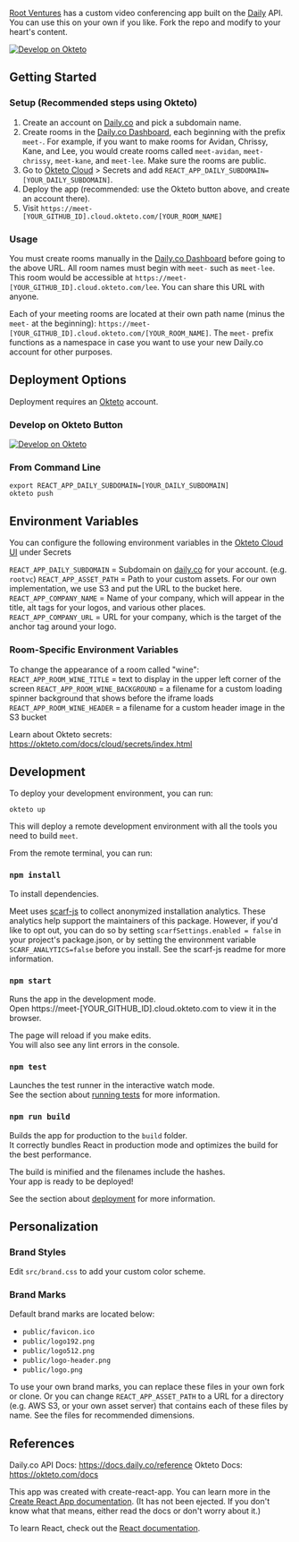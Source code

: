 [Root Ventures](root.vc) has a custom video conferencing app built on the [Daily](daily.co) API. You can use this on your own if you like. Fork the repo and modify to your heart's content.

[![Develop on Okteto](https://okteto.com/develop-okteto.svg)](https://cloud.okteto.com/deploy)

## Getting Started

### Setup (Recommended steps using Okteto)
1. Create an account on [Daily.co](https://daily.co) and pick a subdomain name.
1. Create rooms in the [Daily.co Dashboard](https://dashboard.daily.co), each beginning with the prefix `meet-`. For example, if you want to make rooms for Avidan, Chrissy, Kane, and Lee, you would create rooms called `meet-avidan`, `meet-chrissy`, `meet-kane`, and `meet-lee`. Make sure the rooms are public.
1. Go to [Okteto Cloud](https://cloud.okteto.com) > Secrets and add `REACT_APP_DAILY_SUBDOMAIN=[YOUR_DAILY_SUBDOMAIN]`.
1. Deploy the app (recommended: use the Okteto button above, and create an account there).
1. Visit `https://meet-[YOUR_GITHUB_ID].cloud.okteto.com/[YOUR_ROOM_NAME]`

### Usage
You must create rooms manually in the [Daily.co Dashboard](https://dashboard.daily.co) before going to the above URL. All room names must begin with `meet-` such as `meet-lee`. This room would be accessible at `https://meet-[YOUR_GITHUB_ID].cloud.okteto.com/lee`. You can share this URL with anyone.

Each of your meeting rooms are located at their own path name (minus the `meet-` at the beginning): `https://meet-[YOUR_GITHUB_ID].cloud.okteto.com/[YOUR_ROOM_NAME]`. The `meet-` prefix functions as a namespace in case you want to use your new Daily.co account for other purposes.

## Deployment Options

Deployment requires an [Okteto](https://cloud.okteto.com.com) account.

### Develop on Okteto Button

[![Develop on Okteto](https://okteto.com/develop-okteto.svg)](https://cloud.okteto.com/deploy)

### From Command Line

```
export REACT_APP_DAILY_SUBDOMAIN=[YOUR_DAILY_SUBDOMAIN]
okteto push
```

## Environment Variables

You can configure the following environment variables in the [Okteto Cloud UI](https://cloud.okteto.com) under Secrets

`REACT_APP_DAILY_SUBDOMAIN` = Subdomain on [daily.co](daily.co) for your account. (e.g. `rootvc`)
`REACT_APP_ASSET_PATH` = Path to your custom assets. For our own implementation, we use S3 and put the URL to the bucket here.
`REACT_APP_COMPANY_NAME` = Name of your company, which will appear in the title, alt tags for your logos, and various other places.
`REACT_APP_COMPANY_URL` = URL for your company, which is the target of the anchor tag around your logo.

### Room-Specific Environment Variables
To change the appearance of a room called "wine":
`REACT_APP_ROOM_WINE_TITLE` = text to display in the upper left corner of the screen
`REACT_APP_ROOM_WINE_BACKGROUND` = a filename for a custom loading spinner background that shows before the iframe loads
`REACT_APP_ROOM_WINE_HEADER` = a filename for a custom header image in the S3 bucket

Learn about Okteto secrets: https://okteto.com/docs/cloud/secrets/index.html

## Development

To deploy your development environment, you can run: 

`okteto up`

This will deploy a remote development environment with all the tools you need to build `meet`.

From the remote terminal, you can run:

### `npm install`

To install dependencies.

Meet uses [scarf-js](https://github.com/scarf-sh/scarf.js) to collect anonymized installation analytics. These analytics help support the maintainers of this package. However, if you'd like to opt out, you can do so by setting `scarfSettings.enabled = false` in your project's package.json, or by setting the environment variable `SCARF_ANALYTICS=false` before you install. See the scarf-js readme for more information.

### `npm start`

Runs the app in the development mode.<br />
Open https://meet-[YOUR_GITHUB_ID].cloud.okteto.com to view it in the browser.

The page will reload if you make edits.<br />
You will also see any lint errors in the console.

### `npm test`

Launches the test runner in the interactive watch mode.<br />
See the section about [running tests](https://facebook.github.io/create-react-app/docs/running-tests) for more information.

### `npm run build`

Builds the app for production to the `build` folder.<br />
It correctly bundles React in production mode and optimizes the build for the best performance.

The build is minified and the filenames include the hashes.<br />
Your app is ready to be deployed!

See the section about [deployment](https://facebook.github.io/create-react-app/docs/deployment) for more information.

## Personalization

### Brand Styles

Edit `src/brand.css` to add your custom color scheme.

### Brand Marks
Default brand marks are located below:

 - `public/favicon.ico`
 - `public/logo192.png`
 - `public/logo512.png`
 - `public/logo-header.png`
 - `public/logo.png`

To use your own brand marks, you can replace these files in your own fork or clone. Or you can change `REACT_APP_ASSET_PATH` to a URL for a directory (e.g. AWS S3, or your own asset server) that contains each of these files by name. See the files for recommended dimensions.

## References

Daily.co API Docs: https://docs.daily.co/reference
Okteto Docs: https://okteto.com/docs

This app was created with create-react-app. You can learn more in the [Create React App documentation](https://facebook.github.io/create-react-app/docs/getting-started). (It has not been ejected. If you don't know what that means, either read the docs or don't worry about it.)

To learn React, check out the [React documentation](https://reactjs.org/).
